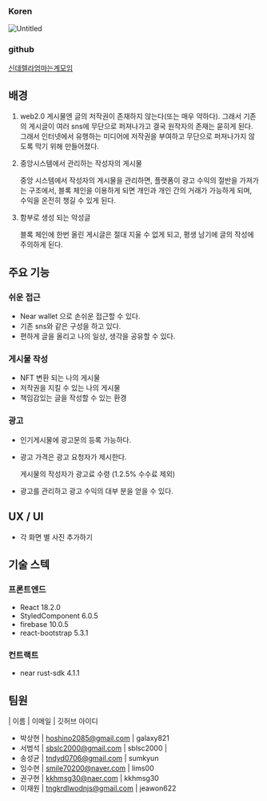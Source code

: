 ### Koren

![Untitled](https://s3-us-west-2.amazonaws.com/secure.notion-static.com/89562d41-be9e-45c4-b5f1-a1dcb5b96f2c/Untitled.png)

### github

[신데렐라엄마는계모임](https://github.com/Cinderella-mom-is-gathering)

## 배경

1. web2.0 게시물엔 글의 저작권이 존재하지 않는다(또는 매우 약하다). 그래서 기존의 게시글이 여러 sns에 무단으로 퍼져나가고 결국 원작자의 존재는 묻히게 된다. 그래서 인터넷에서 유행하는 미디어에 저작권을 부여하고 무단으로 퍼져나가지 않도록 막기 위해 만들어졌다. 
2. 중앙시스템에서 관리하는 작성자의 게시물
    
    중앙 시스템에서 작성자의 게시물을 관리하면, 플랫폼이 광고 수익의 절반을 가져가는 구조에서, 블록 체인을 이용하게 되면 개인과 개인 간의 거래가 가능하게 되며, 수익을 온전히 챙길 수 있게 된다. 
    
3. 함부로 생성 되는 악성글
    
    블록 체인에 한번 올린 게시글은 절대 지울 수 없게 되고, 평생 남기에 글의 작성에 주의하게 된다.
    

## 주요 기능

### 쉬운 접근

- Near wallet 으로 손쉬운 접근할 수 있다.
- 기존 sns와 같은 구성을 하고 있다.
- 편하게 글을 올리고 나의 일상, 생각을 공유할 수 있다.

### 게시물 작성

- NFT 변환 되는 나의 게시물
- 저작권을 지킬 수 있는 나의 게시물
- 책임감있는 글을 작성할 수 있는 환경

### 광고

- 인기게시물에 광고문의 등록 가능하다.
- 광고 가격은 광고 요청자가 제시한다.
    
    게시물의 작성자가 광고료 수령 (1.2.5% 수수료 제외)
    
- 광고를 관리하고 광고 수익의 대부 분을 얻을 수 있다.

## UX / UI

- 각 화면 별 사진 추가하기

## 기술 스텍

### 프론트엔드

- React 18.2.0
- StyledComponent 6.0.5
- firebase 10.0.5
- react-bootstrap 5.3.1

### 컨트랙트

- near rust-sdk 4.1.1

## 팀원

| 이름 | 이메일 | 깃허브 아이디

- 박상현 | hoshino2085@gmail.com | galaxy821
- 서범석 | sbslc2000@gmail.com | sblsc2000 |
- 송성균 | tndyd0706@gmail.com | sumkyun
- 임수현 | smile70200@naver.com | lims00
- 권구현 | kkhmsg30@naer.com | kkhmsg30
- 이재원 | tngkrdlwodnjs@gmail.com | jeawon622
